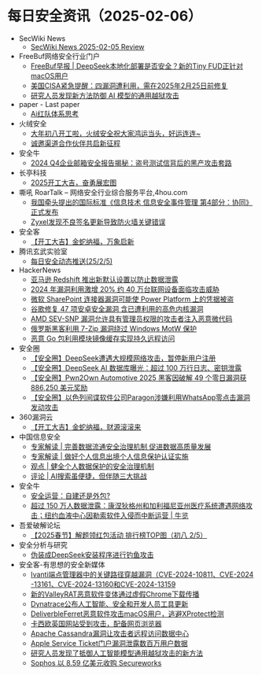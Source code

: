 # 每日安全资讯（2025-02-06）

- SecWiki News
  - [SecWiki News 2025-02-05 Review](http://www.sec-wiki.com/?2025-02-05)
- FreeBuf网络安全行业门户
  - [FreeBuf早报 | DeepSeek本地化部署是否安全？新的Tiny FUD正针对macOS用户](https://www.freebuf.com/news/421089.html)
  - [美国CISA紧急提醒：四漏洞遭利用，需在2025年2月25日前修复](https://www.freebuf.com/articles/421091.html)
  - [研究人员发现新方法防御 AI 模型的通用越狱攻击](https://www.freebuf.com/news/421076.html)
- paper - Last paper
  - [Ai红队体系思考](https://paper.seebug.org/3273/)
- 火绒安全
  - [大年初八开工啦，火绒安全祝大家鸿运当头，好运连连~](https://mp.weixin.qq.com/s?__biz=MzI3NjYzMDM1Mg==&mid=2247522015&idx=1&sn=5c1b8707083f30552a9d1c2bc546af20&chksm=eb7048e0dc07c1f6f682befe8e03291285d7ff852dd1c613c3a74e0bb1794907bac3d41470d0&scene=58&subscene=0#rd)
  - [诚邀渠道合作伙伴共启新征程](https://mp.weixin.qq.com/s?__biz=MzI3NjYzMDM1Mg==&mid=2247522015&idx=2&sn=1b1f017c108db4b9bdef8723512db09e&chksm=eb7048e0dc07c1f6ea47d551a055cb7e8aaa4d1802eced2a4931fab49a3a94f623daf5f0e25b&scene=58&subscene=0#rd)
- 安全牛
  - [2024 Q4企业邮箱安全报告揭秘：盗号测试信背后的黑产攻击套路](https://www.aqniu.com/vendor/108188.html)
- 长亭科技
  - [2025开工大吉，奋勇展宏图](https://mp.weixin.qq.com/s?__biz=MzIwNDA2NDk5OQ==&mid=2651388844&idx=1&sn=7fa46e727ff2619574a6747c43d204d6&chksm=8d398a24ba4e0332a79ed7dd0cac8a7b04da731f461f21d1ad4aeea6360a45eea5ff7e27a96e&scene=58&subscene=0#rd)
- 嘶吼 RoarTalk – 网络安全行业综合服务平台,4hou.com
  - [我国牵头提出的国际标准《信息技术 信息安全事件管理 第4部分：协同》正式发布](https://www.4hou.com/posts/Bvvo)
  - [Zyxel发现不良签名更新导致防火墙关键错误](https://www.4hou.com/posts/ArXj)
- 安全客
  - [【开工大吉】金蛇纳福，万象启新](https://mp.weixin.qq.com/s?__biz=MzA5ODA0NDE2MA==&mid=2649787813&idx=1&sn=e4bb6f4fdbd3e64733b9a658d72079ab&chksm=8893bdcabfe434dcf85fd0a6313ddc73b4d749050820cc41145ed6830962a6b00dad27742a7f&scene=58&subscene=0#rd)
- 腾讯玄武实验室
  - [每日安全动态推送(25/2/5)](https://mp.weixin.qq.com/s?__biz=MzA5NDYyNDI0MA==&mid=2651960008&idx=1&sn=1a23d7e9d6493dc80ad8de29668bbfb1&chksm=8baed257bcd95b4106c4b38a7e13973b1f249e93b0589baa7b7afc79e0e6285d3b74ff32f0ab&scene=58&subscene=0#rd)
- HackerNews
  - [亚马逊 Redshift 推出新默认设置以防止数据泄露](https://hackernews.cc/archives/57113)
  - [2024 年漏洞利用激增 20% 约 40 万台联网设备面临攻击威胁](https://hackernews.cc/archives/57108)
  - [微软 SharePoint 连接器漏洞可能使 Power Platform 上的凭据被盗](https://hackernews.cc/archives/57105)
  - [谷歌修复 47 项安卓安全漏洞 含已遭利用的高危内核漏洞](https://hackernews.cc/archives/57103)
  - [AMD SEV-SNP 漏洞允许具有管理员权限的攻击者注入恶意微代码](https://hackernews.cc/archives/57095)
  - [俄罗斯黑客利用 7-Zip 漏洞绕过 Windows MotW 保护](https://hackernews.cc/archives/57092)
  - [恶意 Go 包利用模块镜像缓存实现持久远程访问](https://hackernews.cc/archives/57088)
- 安全圈
  - [【安全圈】DeepSeek遭遇大规模网络攻击，暂停新用户注册](https://mp.weixin.qq.com/s?__biz=MzIzMzE4NDU1OQ==&mid=2652067643&idx=1&sn=110423832f37fabbb95e2bc014e2efb1&chksm=f36e7b7bc419f26d850a7b076d717b74b7d6afe1d475a5a7c8867197c4a46845e5c7566ddc51&scene=58&subscene=0#rd)
  - [【安全圈】DeepSeek AI 数据库曝光：超过 100 万行日志、密钥泄露](https://mp.weixin.qq.com/s?__biz=MzIzMzE4NDU1OQ==&mid=2652067643&idx=2&sn=c07d521bd863d5ef6b8232fd91c2d58e&chksm=f36e7b7bc419f26da11945bfa3793982820aa3fb47f2f07f95107d2007d285e2f3c070eb268a&scene=58&subscene=0#rd)
  - [【安全圈】Pwn2Own Automotive 2025 黑客因破解 49 个零日漏洞获 886,250 美元奖励](https://mp.weixin.qq.com/s?__biz=MzIzMzE4NDU1OQ==&mid=2652067643&idx=3&sn=15fafdc5115ba7e7a871e108304d8284&chksm=f36e7b7bc419f26d569f3c4268dfb46a07276cd2ab126e6e16e07a81aacd5d7c66313b916f53&scene=58&subscene=0#rd)
  - [【安全圈】以色列间谍软件公司Paragon涉嫌利用WhatsApp零点击漏洞发动攻击](https://mp.weixin.qq.com/s?__biz=MzIzMzE4NDU1OQ==&mid=2652067643&idx=4&sn=cee4f0162f4215b03faa784f2a08ca29&chksm=f36e7b7bc419f26d6f8b29e660074eec7afa31ceab45050537a035abfaf9877ed194deecfbca&scene=58&subscene=0#rd)
- 360漏洞云
  - [【开工大吉】金蛇纳福，财源滚滚‌来](https://mp.weixin.qq.com/s?__biz=Mzg5MTc5Mzk2OA==&mid=2247502903&idx=1&sn=10dfddcaff8bebca04a8e5029b6bb7dc&chksm=cfc56b68f8b2e27e786a66e251b327b6668c8b550619812a28368775610a07a69f8fb92f4ae9&scene=58&subscene=0#rd)
- 中国信息安全
  - [专家解读 | 完善数据流通安全治理机制 促进数据高质量发展](https://mp.weixin.qq.com/s?__biz=MzA5MzE5MDAzOA==&mid=2664236013&idx=1&sn=249c09de90461f29f7da35e45b6adf4a&chksm=8b580114bc2f88021182680dc54cdd579c2e6b45f27e127cdc9617ba404f2b54e60b4d7094da&scene=58&subscene=0#rd)
  - [专家解读 | 做好个人信息出境个人信息保护认证实施](https://mp.weixin.qq.com/s?__biz=MzA5MzE5MDAzOA==&mid=2664236013&idx=2&sn=9106a6b28c2511cc91dfd9ae098cf877&chksm=8b580114bc2f8802d129fa95bc4059d9aaf1689bddd6f7e57ecf2d0c34dd21cf79cffdd62099&scene=58&subscene=0#rd)
  - [观点 | 健全个人数据保护的安全治理机制](https://mp.weixin.qq.com/s?__biz=MzA5MzE5MDAzOA==&mid=2664236013&idx=3&sn=63ab7155be023fe5bf39de5e5a0dfa9d&chksm=8b580114bc2f8802117c0a1dc7515262840c15059079e1f3f759f75d83ecd83d5c3edb470602&scene=58&subscene=0#rd)
  - [评论 | AI搜索虽便捷，但伴随三大挑战](https://mp.weixin.qq.com/s?__biz=MzA5MzE5MDAzOA==&mid=2664236013&idx=4&sn=dfd57ddfd426f384eeca09b63df4829d&chksm=8b580114bc2f8802ac70e923e44b3516813263e44cb341baee23740c1627ce80024c7a5a3fe4&scene=58&subscene=0#rd)
- 安全牛
  - [安全运营：自建还是外包?](https://mp.weixin.qq.com/s?__biz=MjM5Njc3NjM4MA==&mid=2651135000&idx=1&sn=2d9eb6267a7869a341b3eea23cc51f57&chksm=bd15accb8a6225dddcb979bc9efca660dda1aca163eb5a0782a598cc245306643a2993d9d560&scene=58&subscene=0#rd)
  - [超过 150 万人数据泄露：康涅狄格州和加利福尼亚州医疗系统遭遇网络攻击；纽约血液中心因勒索软件入侵而中断运营 | 牛览](https://mp.weixin.qq.com/s?__biz=MjM5Njc3NjM4MA==&mid=2651135000&idx=2&sn=775e9e5d8e349d1a106193ce8003a813&chksm=bd15accb8a6225ddbed095c68dceaf5970c77e1575e0230572707830d32ef53afbb7727f8cb8&scene=58&subscene=0#rd)
- 吾爱破解论坛
  - [【2025春节】解题领红包活动 排行榜TOP图（初八 2/5）](https://mp.weixin.qq.com/s?__biz=MjM5Mjc3MDM2Mw==&mid=2651141684&idx=1&sn=919f32039541dc1d6cfeaf70aedbc33b&chksm=bd50a6608a272f76d057dfb91a7b19f1e3c8debdd3f74aef2d9b2721f00d4cfc7d1023119bb0&scene=58&subscene=0#rd)
- 安全分析与研究
  - [伪装成DeepSeek安装程序进行钓鱼攻击](https://mp.weixin.qq.com/s?__biz=MzA4ODEyODA3MQ==&mid=2247490331&idx=1&sn=9582d925f419463dc13cc39156388b69&chksm=902fb433a7583d25fbf20191ca96276f243d7e4b57117536101c1e8427c7f090cda1e3199256&scene=58&subscene=0#rd)
- 安全客-有思想的安全新媒体
  - [Ivanti端点管理器中的关键路径穿越漏洞（CVE-2024-10811、CVE-2024 -13161、CVE-2024-13160和CVE-2024-13159](https://www.anquanke.com/post/id/303847)
  - [新的ValleyRAT恶意软件变体通过虚假Chrome下载传播](https://www.anquanke.com/post/id/303844)
  - [Dynatrace公布人工智能、安全和开发人员工具更新](https://www.anquanke.com/post/id/303838)
  - [DeliverbleFerret恶意软件攻击macOS用户，逃避XProtect检测](https://www.anquanke.com/post/id/303829)
  - [卡西欧英国网站受到攻击，配备网页浏览器](https://www.anquanke.com/post/id/303826)
  - [Apache Cassandra漏洞让攻击者远程访问数据中心](https://www.anquanke.com/post/id/303823)
  - [Apple Service Ticket门户漏洞泄露数百万用户数据](https://www.anquanke.com/post/id/303819)
  - [研究人员发现了抵御人工智能模型通用越狱攻击的新方法](https://www.anquanke.com/post/id/303816)
  - [Sophos 以 8.59 亿美元收购 Secureworks](https://www.anquanke.com/post/id/303801)
